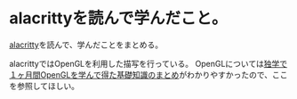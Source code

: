# alacrittyを読んで学んだこと。

[alacritty](https://github.com/jwilm/alacritty)を読んで、学んだことをまとめる。

alacrittyではOpenGLを利用した描写を行っている。
OpenGLについては[独学で１ヶ月間OpenGLを学んで得た基礎知識のまとめ](http://tkengo.github.io/blog/2014/12/20/opengl-es-2-2d-knowledge-0/)がわかりやすかったので、ここを参照してほしい。

## 

